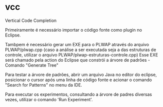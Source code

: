 # vcc
Vertical Code Completion

Primeiramente é necessário importar o código fonte como plugin no Eclipse.

Tambpem é necessário gerar um EXE para o PLWAP através do arquivo PLWAP/plwap.cpp (caso a análise a ser executada seja a das estruturas de controle, utilizar o arquivo PLWAP/plwap-estruturas-controle.cpp)
Esse EXE será chamado pela action do Eclipse que constrói a árvore de padrões - Comando "Generate Tree"

Para testar a árvore de padrões, abrir um arquivo Java no editor do eclipse, posicionar o cursor após uma linha de código fonte e acionar o comando "Search for Patterns" no menu da IDE.

Para executar os experimentos, consultando a árvore de padres diversas vezes, utilizar o comando 'Run Experiment'.


